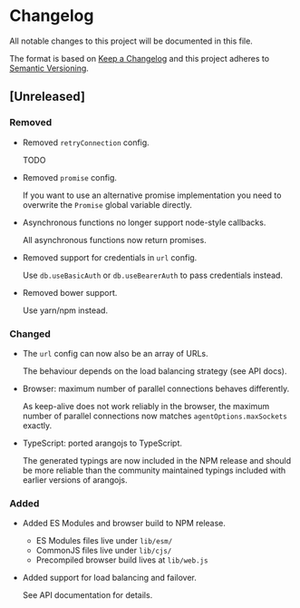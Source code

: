 # Changelog

All notable changes to this project will be documented in this file.

The format is based on [Keep a Changelog](http://keepachangelog.com/en/1.0.0/)
and this project adheres to [Semantic Versioning](http://semver.org/spec/v2.0.0.html).

## [Unreleased]

### Removed

* Removed `retryConnection` config.

  TODO

* Removed `promise` config.

  If you want to use an alternative promise implementation
  you need to overwrite the `Promise` global variable directly.

* Asynchronous functions no longer support node-style callbacks.

  All asynchronous functions now return promises.

* Removed support for credentials in `url` config.

  Use `db.useBasicAuth` or `db.useBearerAuth` to pass credentials instead.

* Removed bower support.

  Use yarn/npm instead.

### Changed

* The `url` config can now also be an array of URLs.

  The behaviour depends on the load balancing strategy (see API docs).

* Browser: maximum number of parallel connections behaves differently.

  As keep-alive does not work reliably in the browser, the maximum number
  of parallel connections now matches `agentOptions.maxSockets` exactly.

* TypeScript: ported arangojs to TypeScript.

  The generated typings are now included in the NPM release and should
  be more reliable than the community maintained typings included with
  earlier versions of arangojs.

### Added

* Added ES Modules and browser build to NPM release.

  * ES Modules files live under `lib/esm/`
  * CommonJS files live under `lib/cjs/`
  * Precompiled browser build lives at `lib/web.js`

* Added support for load balancing and failover.

  See API documentation for details.
